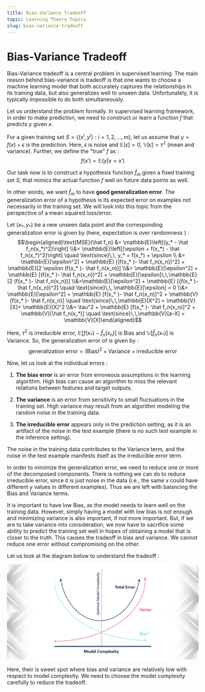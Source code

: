 ```yaml
---
title: Bias-Variance Tradeoff
topic: Learning Theory Topics
slug: bias-variance-tradeoff
---
```


# Bias-Variance Tradeoff

Bias-Variance tradeoff is a central problem in supervised learning. The main reason behind bias-variance is tradeoff is that one wants to choose a machine learning model that both accurately captures the relationships in its training data, but also generalizes well to unseen data. Unfortunately, it is typically impossible to do both simultaneously. 

Let us understand the problem formally. In supervised learning framework, in order to make prediction, we need to construct or learn a function $f$ that predicts $y$ given $x$. 

For a given training set $S=\{(x^i,y^i): i=1,2,\ldots,m\}$, let us assume that $y=f(x)+\epsilon$ is the prediction. Here, $\epsilon$ is noise and $\mathbb{E}[\epsilon] = 0$, $\mathbb{V[\epsilon] = \tau^2}$ (mean and variance). Further, we define the "true" $f$ as :
$$f(x') = \mathbb{E}(y|x=x')$$

Our task now is to construct a hypothesis function $\hat f_m$ given a fixed training set $S$, that mimics the actual function $f$ well on future data points as well. 

In other words, we want $\hat f_m$ to have **good generalization error**. The generalization error of a hypothesis is its expected error on examples not necessarily in the training set. We will look into this topic from the perspective of a mean squared loss/error.

Let $(x_*, y_*)$ be a new unseen data point and the corresponding generalization error is given by (here, expectation is over randomness ) :
$$\begin{aligned}\text{MSE}(\hat f_n) &= \mathbb{E}\left[(y_* - \hat f_n(x_*)^2)\right] 
\\&= \mathbb{E}\left[(\epsilon + f(x_*) - \hat f_n(x_*)^2)\right] \quad \text{since}\,\, y_* = f(x_*) + \epsilon 
\\ &= \mathbb{E}[\epsilon^2] + \mathbb{E} [(f(x_* )- \hat f_n(x_n))^2] + \mathbb{E}[2 \epsilon (f(x_* )- \hat f_n(x_n))] \\&= \mathbb{E}[\epsilon^2] + \mathbb{E} [(f(x_* )- \hat f_n(x_n))^2] + \mathbb{E}[\epsilon]\,\,\mathbb{E}[2 (f(x_* )- \hat f_n(x_n))] 
\\&=\mathbb{E}[\epsilon^2] + \mathbb{E} [(f(x_* )- \hat f_n(x_n))^2] \quad \text{since}\,\, \mathbb{E}[\epsilon] = 0
\\&= \mathbb{E}[\epsilon^2] + \mathbb{E} [f(x_* )- \hat f_n(x_n)]^2 + \mathbb{V}[f(x_* )- \hat f_n(x_n)] \quad \text{since}\,\,\mathbb{E}[X^2] = \mathbb{V}[X]+ \mathbb{E}[X]^2
\\&= \tau^2 + \mathbb{E} [f(x_* )- \hat f_n(x_n)]^2 + \mathbb{V}[\hat f_n(x_*)] \quad \text{since}\,\,\mathbb{V}[a-X] = \mathbb{V}[X]\end{aligned}$$

Here, $\tau^2$ is irreducible error, $\mathbb{E} [f(x_* )- \hat f_n(x_n)]$ is Bias and $\mathbb{V}[\hat f_n(x_*)]$ is Variance. So, the generalization error of is given by :
$$ \text{generalization error} = (\text{Bias})^2 + \text{Variance} + \text{irreducible error}$$

Now, let us look at the individual errors :

1. **The bias error** is an error from erroneous assumptions in the learning algorithm. High bias can cause an algorithm to miss the relevant relations between features and target outputs.

2. **The variance** is an error from sensitivity to small fluctuations in the training set. High variance may result from an algorithm modeling the random noise in the training data.

3. **The irreducible error** appears only in the prediction setting, as it is an artifact of the noise in the test example (there is no such test example in the inference
setting).

The noise in the training data contributes to the Variance term, and the noise in the test example manifests itself as the
irreducible error term.

In order to minimize the generalization error, we need to reduce one or more of the decomposed components. There is nothing we can do to reduce irreducible error, since it is just noise in the data (i.e., the same $x$ could have different $y$ values in different examples). Thus we are left with balancing the Bias and Variance terms.

It is important to have low Bias, as the model needs to learn well on the training data. However, simply having a model with low bias is not enough and minimizing variance is also important, if not more important. But, if we are to take variance into consideration, we now have to sacrifice some ability to predict the training set well in hopes of obtaining a model that is closer to the truth. This causes the tradeoff in bias and variance. We cannot reduce one error without compromising on the other.

Let us look at the diagram below to understand the tradeoff :

![Bias-Variance](./images/bias-variance-tradeoff.png)

Here, their is sweet spot where bias and variance are relatively low with respect to model complexity. We need to choose the model complexity carefully to reduce the tradeoff.